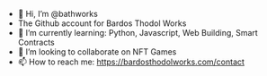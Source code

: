 - 👋 Hi, I’m @bathworks
- The Github account for Bardos Thodol Works
- 🌱 I’m currently learning: Python, Javascript, Web Building, Smart Contracts
- 💞️ I’m looking to collaborate on NFT Games
- 📫 How to reach me: https://bardosthodolworks.com/contact

<!---
bathworks/bathworks is a ✨ special ✨ repository because its `README.md` (this file) appears on your GitHub profile.
You can click the Preview link to take a look at your changes.
--->
